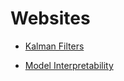 # Websites

* [Kalman Filters](https://www.bzarg.com/p/how-a-kalman-filter-works-in-pictures/)

* [Model Interpretability](https://christophm.github.io/interpretable-ml-book/intro.html)

